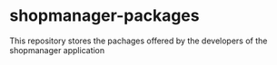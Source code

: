 # shopmanager-packages
This repository stores the pachages offered by the developers of the shopmanager application
